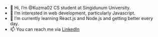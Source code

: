 - 👋 Hi, I’m @Kuzma02 CS student at Singidunum University.
- 👀 I’m interested in web development, particularly Javascript.
- 🌱 I’m currently learning React.js and Node.js and getting better every day.
- 📫 You can reach me via [LinkedIn](https://www.linkedin.com/in/aleksandar-kuzmanovi%C4%87-090939241/)

<!---
Kuzma02/Kuzma02 is a ✨ special ✨ repository because its `README.md` (this file) appears on your GitHub profile.
You can click the Preview link to take a look at your changes.
--->
